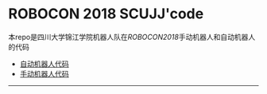 # ROBOCON 2018 SCUJJ'code

本repo是四川大学锦江学院机器人队在*ROBOCON2018*手动机器人和自动机器人的代码

* [自动机器人代码](/Code/AR/USER/main.c)
* [手动机器人代码](/Code/MR/USER/main.c)

---
